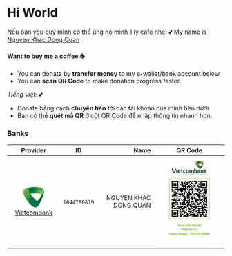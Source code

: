 # Hi World

Nếu bạn yêu quý mình có thể ủng hộ mình 1 ly cafe nhé! 💕
My name is [Nguyen Khac Dong Quan](https://github.com/tmdkhac12)

#### Want to buy me a coffee ☕

- You can donate by **transfer money** to my e-wallet/bank account below.
- You can **scan QR Code** to make donation progress faster.

*Tiếng việt:* 💕

- Donate bằng cách **chuyển tiền** tới các tài khoản của mình bên dưới.
- Bạn có thể **quét mã QR** ở cột QR Code để nhập thông tin nhanh hơn.

### Banks

| Provider | ID | Name | QR Code |
|:-----:|:------------:|---:|:---------:|
| <a style="display:block" target="_blank" href="https://www.vietcombank.com.vn"><img src="./assets/logo/vcb.png" alt="drawing" width="50"/>Vietcombank<br/></a> | `1044780819` | NGUYEN KHAC DONG QUAN | <img src="./assets/qrcode/vietcombank.jpeg" width="300" /> |
